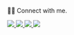 👋🏻 Connect with me.

<span align="left">
  <a href="https://www.linkedin.com/in/rahul-kr-pandey-a9a91a112/">
    <img src="https://img.shields.io/badge/LINKEDIN-blue?style=flat-square&logo=Linkedin&logoColor=white&link=https://www.linkedin.com/in/rahul-kr-pandey-a9a91a112/" />
  </a>
  <a href="mailto:rahulpandey9103@gmail.com">
    <img src="https://img.shields.io/badge/GMAIL-c14438?style=flat-square&logo=Gmail&logoColor=white&link=mailto:rahulpandey9103@gmail.com" />
  </a>
  <a href="https://www.instagram.com/_imrahulpandey/">
    <img src="https://img.shields.io/badge/INSTAGRAM-E4405F?style=flat-square&logo=instagram&logoColor=white" />
  </a>
  <a href="https://www.twitter.com/rahulpandey5342">
    <img src="https://img.shields.io/badge/TWITTER-1DA1F2?style=flat-square&logo=twitter&logoColor=white" />
  </a>
</span>
